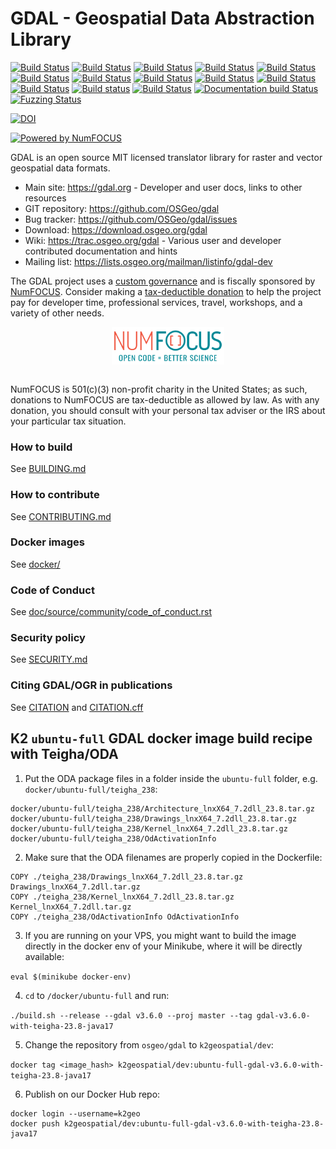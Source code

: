 GDAL - Geospatial Data Abstraction Library
====

[![Build Status](https://github.com/OSGeo/gdal/workflows/Ubuntu%2020.04%20build/badge.svg)](https://github.com/osgeo/gdal/actions?query=workflow%3A%22Ubuntu+20.04+build%22+branch%3Amaster)
[![Build Status](https://github.com/OSGeo/gdal/workflows/Ubuntu%2018.04%20build/badge.svg)](https://github.com/osgeo/gdal/actions?query=workflow%3A%22Ubuntu+18.04+build%22+branch%3Amaster)
[![Build Status](https://github.com/OSGeo/gdal/workflows/Ubuntu%2018.04%2032bit%20build/badge.svg)](https://github.com/osgeo/gdal/actions?query=workflow%3A%22Ubuntu+18.04+32bit+build%22+branch%3Amaster)
[![Build Status](https://github.com/OSGeo/gdal/workflows/MacOS%20build/badge.svg)](https://github.com/osgeo/gdal/actions?query=workflow%3A%22MacOS+build%22+branch%3Amaster)
[![Build Status](https://github.com/OSGeo/gdal/workflows/Windows%20builds/badge.svg)](https://github.com/osgeo/gdal/actions?query=workflow%3A%22Windows+builds%22+branch%3Amaster)
[![Build Status](https://github.com/OSGeo/gdal/workflows/Android%20build/badge.svg)](https://github.com/osgeo/gdal/actions?query=workflow%3A%22Android+build%22+branch%3Amaster)
[![Build Status](https://github.com/OSGeo/gdal/workflows/ASAN%20build/badge.svg)](https://github.com/osgeo/gdal/actions?query=workflow%3A%22ASAN+build%22+branch%3Amaster)
[![Build Status](https://github.com/OSGeo/gdal/workflows/mingw_w64%20build/badge.svg)](https://github.com/osgeo/gdal/actions?query=workflow%3A%22mingw_w64+build%22+branch%3Amaster)
[![Build Status](https://github.com/OSGeo/gdal/workflows/CLang%20Static%20Analyzer/badge.svg)](https://github.com/osgeo/gdal/actions?query=workflow%3A%22CLang+Static+Analyzer%22+branch%3Amaster)
[![Build Status](https://github.com/OSGeo/gdal/workflows/Code%20Checks/badge.svg)](https://github.com/osgeo/gdal/actions?query=workflow%3A%22Code+Checks%22+branch%3Amaster)
[![Build Status](https://travis-ci.com/OSGeo/gdal.svg?branch=master)](https://travis-ci.com/OSGeo/gdal)
[![Build status](https://ci.appveyor.com/api/projects/status/jtwx0pcr0y01i17p/branch/master?svg=true)](https://ci.appveyor.com/project/OSGeo/gdal)
[![Build Status](https://scan.coverity.com/projects/749/badge.svg?flat=1)](https://scan.coverity.com/projects/gdal)
[![Documentation build Status](https://github.com/OSGeo/gdal/workflows/Docs/badge.svg)](https://github.com/osgeo/gdal/actions?query=workflow%3A%22Docs%22+branch%3Amaster)
[![Fuzzing Status](https://oss-fuzz-build-logs.storage.googleapis.com/badges/gdal.svg)](https://bugs.chromium.org/p/oss-fuzz/issues/list?sort=-opened&can=1&q=proj:gdal)

[![DOI](https://zenodo.org/badge/DOI/10.5281/zenodo.5884351.svg)](https://doi.org/10.5281/zenodo.5884351)

[![Powered by NumFOCUS](https://img.shields.io/badge/powered%20by-NumFOCUS-orange.svg?style=flat&colorA=E1523D&colorB=007D8A )](http://numfocus.org)


GDAL is an open source MIT licensed translator library for raster and vector geospatial data formats.

* Main site: https://gdal.org - Developer and user docs, links to other resources
* GIT repository: https://github.com/OSGeo/gdal
* Bug tracker: https://github.com/OSGeo/gdal/issues
* Download: https://download.osgeo.org/gdal
* Wiki: https://trac.osgeo.org/gdal - Various user and developer contributed documentation and hints
* Mailing list: https://lists.osgeo.org/mailman/listinfo/gdal-dev

[//]: # (numfocus-fiscal-sponsor-attribution)

The GDAL project uses a [custom governance](./GOVERNANCE.md)
and is fiscally sponsored by [NumFOCUS](https://numfocus.org/). Consider making
a [tax-deductible donation](https://numfocus.org/donate-to-gdal) to help the project
pay for developer time, professional services, travel, workshops, and a variety of other needs.

<div align="center">
  <a href="https://numfocus.org/project/gdal">
    <img height="60px"
         src="https://raw.githubusercontent.com/numfocus/templates/master/images/numfocus-logo.png"
         align="center">
  </a>
</div>
<br>

NumFOCUS is 501(c)(3) non-profit charity in the United States; as such, donations to
NumFOCUS are tax-deductible as allowed by law. As with any donation, you should
consult with your personal tax adviser or the IRS about your particular tax situation.

### How to build

See [BUILDING.md](BUILDING.md)

### How to contribute

See [CONTRIBUTING.md](CONTRIBUTING.md)

### Docker images

See [docker/](docker/)

### Code of Conduct

See [doc/source/community/code_of_conduct.rst](doc/source/community/code_of_conduct.rst)

### Security policy

See [SECURITY.md](SECURITY.md)

### Citing GDAL/OGR in publications

See [CITATION](CITATION) and [CITATION.cff](CITATION.cff)

## K2 `ubuntu-full` GDAL docker image build recipe with Teigha/ODA

1. Put the ODA package files in a folder inside the `ubuntu-full` folder, e.g. `docker/ubuntu-full/teigha_238`:

```
docker/ubuntu-full/teigha_238/Architecture_lnxX64_7.2dll_23.8.tar.gz
docker/ubuntu-full/teigha_238/Drawings_lnxX64_7.2dll_23.8.tar.gz
docker/ubuntu-full/teigha_238/Kernel_lnxX64_7.2dll_23.8.tar.gz
docker/ubuntu-full/teigha_238/OdActivationInfo
```

2. Make sure that the ODA filenames are properly copied in the Dockerfile:

```
COPY ./teigha_238/Drawings_lnxX64_7.2dll_23.8.tar.gz Drawings_lnxX64_7.2dll.tar.gz
COPY ./teigha_238/Kernel_lnxX64_7.2dll_23.8.tar.gz Kernel_lnxX64_7.2dll.tar.gz
COPY ./teigha_238/OdActivationInfo OdActivationInfo
```

3. If you are running on your VPS, you might want to build the image directly in the docker env of your Minikube, where it will be directly available:

`eval $(minikube docker-env)`

4. `cd` to `/docker/ubuntu-full` and run:

`./build.sh --release --gdal v3.6.0 --proj master --tag gdal-v3.6.0-with-teigha-23.8-java17`

5. Change the repository from `osgeo/gdal` to `k2geospatial/dev`:

`docker tag <image_hash> k2geospatial/dev:ubuntu-full-gdal-v3.6.0-with-teigha-23.8-java17`

6. Publish on our Docker Hub repo:

```
docker login --username=k2geo
docker push k2geospatial/dev:ubuntu-full-gdal-v3.6.0-with-teigha-23.8-java17
```
